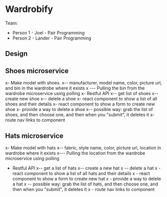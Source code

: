 # Wardrobify

Team:

* Person 1 - Joel - Pair Programming 
* Person 2 - Lander - Pair Programming

## Design

## Shoes microservice

x- Make model with shoes.
x-- manufacturer, model name, color, picture url, and bin in the wardrobe where it exists
x --- Pulling the bin from the wardrobe microservice using polling
x- Restful API
x-- get list of shoes
x-- create new shoe
x-- delete a shoe
x- react component to show a list of all shoes and their details
x- react component to show a form to create new shoe
x- provide a way to delete a shoe
x-- possible way: grab the list of shoes, and then choose one, and then when you "submit", it deletes it
x- route nav links to component

## Hats microservice

x- Make model with hats
x-- fabric, style name, color, picture url, location in wardrobe where it exists
x--- Pulling the location from the wardrobe microservice using polling
- Restful API
x-- get a list of hats
x-- create a new hat
x -- delete a hat
x - react component to show a list of all hats and their details
x - react component to show a form to create new hat
x - provide a way to delete a hat
x -- possible way: grab the list of hats, and then choose one, and then when you "submit", it deletes it
x - route nav links to component